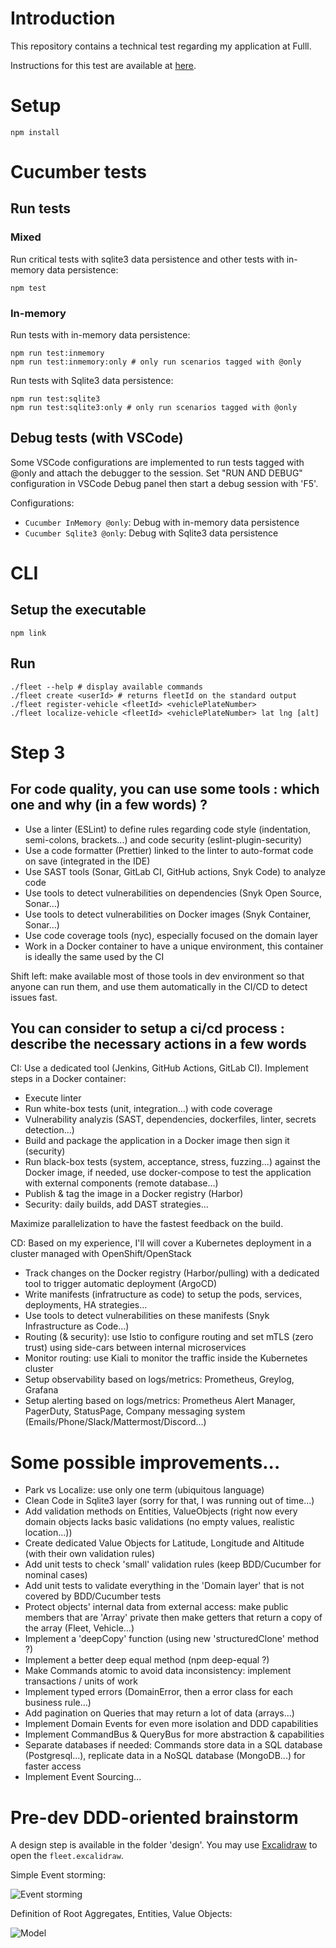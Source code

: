 # Introduction

This repository contains a technical test regarding my application at Fulll.

Instructions for this test are available at [here](https://github.com/fulll/hiring/blob/master/Backend/ddd-and-cqrs-intermediare-senior.md).

# Setup

```
npm install
```

# Cucumber tests

## Run tests

### Mixed

Run critical tests with sqlite3 data persistence and other tests with in-memory data persistence:

```
npm test
```

### In-memory

Run tests with in-memory data persistence:

```
npm run test:inmemory
npm run test:inmemory:only # only run scenarios tagged with @only
```

Run tests with Sqlite3 data persistence:

```
npm run test:sqlite3
npm run test:sqlite3:only # only run scenarios tagged with @only
```

## Debug tests (with VSCode)

Some VSCode configurations are implemented to run tests tagged with @only and attach the debugger to the session.
Set "RUN AND DEBUG" configuration in VSCode Debug panel then start a debug session with 'F5'.

Configurations:

- `Cucumber InMemory @only`: Debug with in-memory data persistence
- `Cucumber Sqlite3 @only`: Debug with Sqlite3 data persistence

# CLI

## Setup the executable

```
npm link
```

## Run

```
./fleet --help # display available commands
./fleet create <userId> # returns fleetId on the standard output
./fleet register-vehicle <fleetId> <vehiclePlateNumber>
./fleet localize-vehicle <fleetId> <vehiclePlateNumber> lat lng [alt]
```

# Step 3

## For code quality, you can use some tools : which one and why (in a few words) ?

- Use a linter (ESLint) to define rules regarding code style (indentation, semi-colons, brackets...) and code security (eslint-plugin-security)
- Use a code formatter (Prettier) linked to the linter to auto-format code on save (integrated in the IDE)
- Use SAST tools (Sonar, GitLab CI, GitHub actions, Snyk Code) to analyze code
- Use tools to detect vulnerabilities on dependencies (Snyk Open Source, Sonar...)
- Use tools to detect vulnerabilities on Docker images (Snyk Container, Sonar...)
- Use code coverage tools (nyc), especially focused on the domain layer
- Work in a Docker container to have a unique environment, this container is ideally the same used by the CI

Shift left: make available most of those tools in dev environment so that anyone can run them, and use them automatically in the CI/CD to detect issues fast.

## You can consider to setup a ci/cd process : describe the necessary actions in a few words

CI: Use a dedicated tool (Jenkins, GitHub Actions, GitLab CI). Implement steps in a Docker container:

- Execute linter
- Run white-box tests (unit, integration...) with code coverage
- Vulnerability analyzis (SAST, dependencies, dockerfiles, linter, secrets detection...)
- Build and package the application in a Docker image then sign it (security)
- Run black-box tests (system, acceptance, stress, fuzzing...) against the Docker image, if needed, use docker-compose to test the application with external components (remote database...)
- Publish & tag the image in a Docker registry (Harbor)
- Security: daily builds, add DAST strategies...

Maximize parallelization to have the fastest feedback on the build.

CD: Based on my experience, I'll will cover a Kubernetes deployment in a cluster managed with OpenShift/OpenStack

- Track changes on the Docker registry (Harbor/pulling) with a dedicated tool to trigger automatic deployment (ArgoCD)
- Write manifests (infratructure as code) to setup the pods, services, deployments, HA strategies...
- Use tools to detect vulnerabilities on these manifests (Snyk Infrastructure as Code...)
- Routing (& security): use Istio to configure routing and set mTLS (zero trust) using side-cars between internal microservices
- Monitor routing: use Kiali to monitor the traffic inside the Kubernetes cluster
- Setup observability based on logs/metrics: Prometheus, Greylog, Grafana
- Setup alerting based on logs/metrics: Prometheus Alert Manager, PagerDuty, StatusPage, Company messaging system (Emails/Phone/Slack/Mattermost/Discord...)

# Some possible improvements...

- Park vs Localize: use only one term (ubiquitous language)
- Clean Code in Sqlite3 layer (sorry for that, I was running out of time...)
- Add validation methods on Entities, ValueObjects (right now every domain objects lacks basic validations (no empty values, realistic location...))
- Create dedicated Value Objects for Latitude, Longitude and Altitude (with their own validation rules)
- Add unit tests to check 'small' validation rules (keep BDD/Cucumber for nominal cases)
- Add unit tests to validate everything in the 'Domain layer' that is not covered by BDD/Cucumber tests
- Protect objects' internal data from external access: make public members that are 'Array' private then make getters that return a copy of the array (Fleet, Vehicle...)
- Implement a 'deepCopy' function (using new 'structuredClone' method ?)
- Implement a better deep equal method (npm deep-equal ?)
- Make Commands atomic to avoid data inconsistency: implement transactions / units of work
- Implement typed errors (DomainError, then a error class for each business rule...)
- Add pagination on Queries that may return a lot of data (arrays...)
- Implement Domain Events for even more isolation and DDD capabilities
- Implement CommandBus & QueryBus for more abstraction & capabilities
- Separate databases if needed: Commands store data in a SQL database (Postgresql...), replicate data in a NoSQL database (MongoDB...) for faster access
- Implement Event Sourcing...

# Pre-dev DDD-oriented brainstorm

A design step is available in the folder 'design'. You may use [Excalidraw](https://excalidraw.com/) to open the `fleet.excalidraw`.

Simple Event storming:

![](./design/EventStorming.png "Event storming")

Definition of Root Aggregates, Entities, Value Objects:

![](./design/Model.png "Model")
